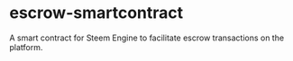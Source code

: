 # escrow-smartcontract
A smart contract for Steem Engine to facilitate escrow transactions on the platform.

